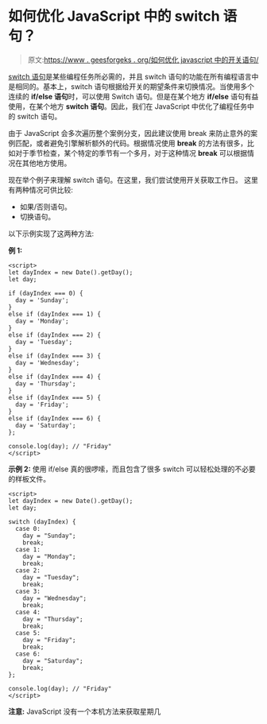 # 如何优化 JavaScript 中的 switch 语句？

> 原文:[https://www . geesforgeks . org/如何优化 javascript 中的开关语句/](https://www.geeksforgeeks.org/how-to-optimize-the-switch-statement-in-javascript/)

[switch 语句](https://www.geeksforgeeks.org/switch-statement-in-java/)是某些编程任务所必需的，并且 switch 语句的功能在所有编程语言中是相同的。基本上，switch 语句根据给开关的期望条件来切换情况。当使用多个连续的 **if/else 语句**时，可以使用 Switch 语句。但是在某个地方 **if/else** 语句有益使用，在某个地方 **switch 语句**。因此，我们在 JavaScript 中优化了编程任务中的 switch 语句。

由于 JavaScript 会多次遍历整个案例分支，因此建议使用 break 来防止意外的案例匹配，或者避免引擎解析额外的代码。根据情况使用 **break** 的方法有很多，比如对于季节检查，某个特定的季节有一个多月，对于这种情况 **break** 可以根据情况在其他地方使用。

现在举个例子来理解 switch 语句。在这里，我们尝试使用开关获取工作日。
这里有两种情况可供比较:

*   如果/否则语句。
*   切换语句。

以下示例实现了这两种方法:

**例 1:**

```
<script>
let dayIndex = new Date().getDay();
let day;

if (dayIndex === 0) {
  day = 'Sunday';
}
else if (dayIndex === 1) {
  day = 'Monday';
}
else if (dayIndex === 2) {
  day = 'Tuesday';
}
else if (dayIndex === 3) {
  day = 'Wednesday';
}
else if (dayIndex === 4) {
  day = 'Thursday';
}
else if (dayIndex === 5) {
  day = 'Friday';
}
else if (dayIndex === 6) {
  day = 'Saturday';
};

console.log(day); // "Friday"
</script>
```

**示例 2:** 使用 if/else 真的很啰嗦，而且包含了很多 switch 可以轻松处理的不必要的样板文件。

```
<script>
let dayIndex = new Date().getDay();
let day;

switch (dayIndex) {
  case 0:
    day = "Sunday";
    break;
  case 1:
    day = "Monday";
    break;
  case 2:
    day = "Tuesday";
    break;
  case 3:
    day = "Wednesday";
    break;
  case 4:
    day = "Thursday";
    break;
  case 5:
    day = "Friday";
    break;
  case 6:
    day = "Saturday";
    break;
};

console.log(day); // "Friday"
</script>
```

**注意:** JavaScript 没有一个本机方法来获取星期几